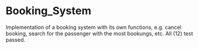 # Booking_System

Implementation of a booking system with its own functions, e.g. cancel booking, search for the passenger with the most bookungs, etc.
All (12) test passed.

